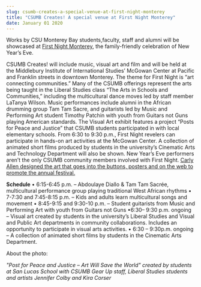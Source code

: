 ```yaml
---
slug: csumb-creates-a-special-venue-at-first-night-monterey
title: "CSUMB Creates! A special venue at First Night Monterey"
date: January 01 2020
---
```


  
<p>
  Works by CSU Monterey Bay students,faculty, staff and alumni will be showcased
  at <a href="www.firstnightmonterey.org">First Night Monterey</a>, the
  family&#45;friendly celebration of New Year’s Eve.
</p>
<p>
  CSUMB Creates! will include music, visual art and film and will be held at the
  Middlebury Institute of International Studies’ McGowan Center at Pacific and
  Franklin streets in downtown Monterey. The theme for First Night is “art
  connecting communities.” Many of the CSUMB offerings represent the arts being
  taught in the Liberal Studies class “The Arts in Schools and Communities,”
  including the multicultural dance moves led by staff member LaTanya Wilson.
  Music performances include alumni in the African drumming group Tam Tam Sacre,
  and guitarists led by Music and Performing Art student Timothy Patchin with
  youth from Guitars not Guns playing American standards. The Visual Art exhibit
  features a project “Posts for Peace and Justice” that CSUMB students
  participated in with local elementary schools. From 6:30 to 9:30 p.m., First
  Night revelers can participate in hands&#45;on art activities at the McGowan
  Center. A collection of animated short films produced by students in the
  university’s Cinematic Arts and Technology Department will also be shown. New
  Year’s Eve performers aren’t the only CSUMB community members involved with
  First Night.
  <a
    href="https://csumb.edu/news/students&#45;artwork&#45;promotes&#45;first&#45;night&#45;monterey"
    >Carly Allen designed the art that goes into the buttons, posters and on the
    web to promote the annual festival.</a
  >

  <strong>Schedule</strong>
  • 6:15&#45;6:45 p.m. – Abdoulaye Diallo &amp; Tam Tam Sacrée, multicultural
  performance group playing traditional West African rhythms • 7&#45;7:30 and
  7:45&#45;8:15 p.m. – Kids and adults learn multicultural songs and movement •
  8:45&#45;9:15 and 9:30&#45;10 p.m. – Student guitarists from Music and
  Performing Art with youth from Guitars not Guns •6:30– 9:30 p.m. ongoing –
  Visual art created by students in the university’s Liberal Studies and Visual
  and Public Art departments in community collaborations. Includes an
  opportunity to participate in visual arts activities. • 6:30 – 9:30p.m.
  ongoing – A collection of animated short films by students in the Cinematic
  Arts Department.
</p>
<p>About the photo:</p>
<p>
  <em
    >"Post for Peace and Justice – Art Will Save the World" created by students
    at San Lucas School with CSUMB Gear Up staff, Liberal Studies students and
    artists Jennifer Colby and Kira Corser</em
  >
</p>
 
